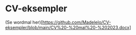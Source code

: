 # CV-eksempler

(Se wordmal her)[https://github.com/Madelelo/CV-eksempler/blob/main/CV%20-%20mal%20-%202023.docx]

